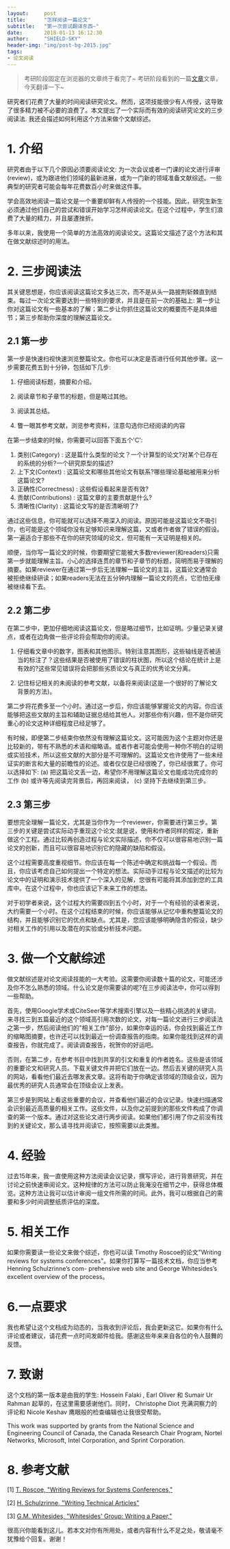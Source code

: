 ```yaml
---
layout:     post
title:      "怎样阅读一篇论文"
subtitle:   "第一次尝试翻译东西~"
date:       2018-01-13 16:12:30
author:     "SHIELD-SKY"
header-img: "img/post-bg-2015.jpg"
tags:
- 论文阅读
---
```



>考研阶段固定在浏览器的文章终于看完了~
考研阶段看到的一篇[文章](http://ccr.sigcomm.org/online/files/p83-keshavA.pdf)文章，今天翻译一下~

研究者们花费了大量的时间阅读研究论文。然而，这项技能很少有人传授，这导致了很多精力被不必要的浪费了。本文提出了一个实际而有效的阅读研究论文的三步阅读法. 我还会描述如何利用这个方法来做个文献综述。

# 1. 介绍

研究者由于以下几个原因必须要阅读论文: 为一次会议或者一门课的论文进行评审(review)，或为跟进他们领域的最新进展，或为一门新的领域准备文献综述。一些典型的研究者可能会每年花费数百小时来做这件事。

学会高效地阅读一篇论文是一个重要却鲜有人传授的一个技能。因此，研究生新生必须通过他们自己的尝试和错误开始学习怎样阅读论文。在这个过程中，学生们浪费了大量的精力，并且屡遭挫折。

多年以来，我使用一个简单的方法高效的阅读论文。这篇论文描述了这个方法和其在做文献综述时的用法。

# 2. 三步阅读法

其关键思想是，你应该阅读这篇论文多达三次，而不是从头一路披荆斩棘直到结束。每过一次论文需要达到一些特别的要求，并且是在前一次的基础上: 第一步让你对这篇论文有一些基本的了解；第二步让你抓住这篇论文的概要而不是具体细节；第三步帮助你深度的理解这篇论文。

## 2.1 第一步

第一步是快速扫视快速浏览整篇论文。你也可以决定是否进行任何其他步骤。这一步需要花费五到十分钟，包括如下几步:

1. 仔细阅读标题，摘要和介绍。
2. 阅读章节和子章节的标题，但是略过其他。

3. 阅读其总结。
4. 瞥一眼其参考文献，浏览参考资料，注意勾选你已经阅读的内容

在第一步结束的时候，你需要可以回答下面五个'C':

1. 类别(Category) : 这是篇什么类型的论文？一个计算型的论文?对某个已存在的系统的分析?一个研究原型的描述?
2. 上下文(Context) : 这篇论文和哪些其他论文有联系?哪些理论基础被用来分析这篇论文?
3. 正确性(Correctness) : 这些假设看起来是否有效?
4. 贡献(Contributions) : 这篇文章的主要贡献是什么?
5. 清晰性(Clarity) : 这篇论文写的是否清晰明了?

通过这些信息，你可能就可以选择不用深入的阅读。原因可能是这篇论文不吸引你，也可能是这个领域你没有足够知识来理解这篇，又或者作者做了错误的假设。第一遍适合于那些不在你的研究领域的论文，但可能有一天证明是相关的。

顺便，当你写一篇论文的时候，你要期望它能被大多数reviewer(和readers)只需第一步就能理解主旨。小心的选择连贯的章节和子章节的标题，简明而易于理解的摘要。如果reviewer在通过第一步后无法理解一篇论文的主旨，这篇论文通常会被拒绝继续研读；如果readers无法在五分钟内理解一篇论文的亮点，它恐怕无缘被继续看下去。

## 2.2 第二步

在第二步中，更加仔细地阅读这篇论文，但是略过细节，比如证明。少量记录关键点，或者在边角做一些评论将会帮助你的阅读。

1. 仔细看文章中的数字，图表和其他图示。特别注意其图形，这些轴线是否被适当的标注了？这些结果是否被使用了错误的柱状图，所以这个结论在统计上是有效的?这些常见错误将会把那些劣质论文与真正的优秀论文分离。

2. 记住标记相关的未阅读的参考文献，以备将来阅读(这是一个很好的了解论文背景的方法)。

第二步将花费多至一个小时。通过这一步后，你应该能够掌握论文的内容。你应该能够把这些文献的主旨和辅助证据总结给其他人。对那些你有兴趣，但不是你研究重心的论文这种详细程度已经足够了。
 
有时候，即便第二步结束你依然没有理解这篇论文。这可能因为这个主题对你还是比较新的，带有不熟悉的术语和缩略语。或者作者可能会使用一种你不明白的证明或实验技术，所以这些文献的大部分是不可理解的。这篇论文也许使用了一些未经证实的断言和大量的前瞻性的论述。或者仅仅是已经很晚了，你已经很累了。你可以选择如下:
(a) 把这篇论文丢一边，希望你不用理解这篇论文也能成功完成你的工作 
(b) 或许等先阅读完背景后，再回来阅读， 
(c) 坚持下去继续到第三步。

## 2.3 第三步

要想完全理解一篇论文，尤其是当你作为一个reviewer，你需要进行第三步。第三步的关键是尝试实际动手重现这个论文:就是说，使用和作者同样的假定，重新做这个工程。通过比较再创造过程与论文实际描述，你不仅可以很容易地识别一篇论文的创新，而且可以很容易地识别它的隐藏的缺陷和假设。

这个过程需要高度重视细节。你应该在每一个陈述中确定和挑战每一个假设。而且，你应该考虑自己如何提出一个特定的想法。实际动手过程与论文描述的比较为论文中的证明和演示技术提供了一个深入的见解，您很有可能将其添加到您的工具库中。在这个过程中，你也应该记下未来工作的想法。

对于初学者来说，这个过程大约需要四到五个小时，对于一个有经验的读者来说，大约需要一个小时。在这个过程结束的时候，你应该能够从记忆中重构整篇论文的结构，并且能够识别它的优点和缺点。尤其是，您应该能够明确隐含的假设，缺少对相关工作的引用以及潜在的实验或分析技术问题。

# 3. 做一个文献综述

做文献综述是对论文阅读技能的一大考验。这需要你阅读数十篇的论文，可能还涉及你不怎么熟悉的领域。什么论文是你需要读的呢?在三步阅读法中，你可以得到一些帮助。

首先，使用Google学术或CiteSeer等学术搜索引擎以及一些精心挑选的关键词，来寻找三到五篇最近的这个领域高引用次数的论文，对每一篇论文进行三步阅读法之第一步，然后阅读他们的"相关工作"部分，如果你幸运的话，你会找到最近工作的缩略图摘要，也许还可以找到最近一份调查报告的指南。如果你能找到这样的调查报告，你就完成了。阅读调查报告，祝贺你的好运吧。

否则，在第二步，在参考书目中找到共享的引文和重复的作者姓名。这些是该领域的重要论文和研究人员。下载关键文件并把它们放在一边。然后去关键的研究人员的网站，看看他们最近去哪发表文章。这将有助于你确定该领域的顶级会议，因为最优秀的研究人员通常会在顶级会议上发表。

第三步是到网站上看这些重要的会议，并查看他们最近的会议记录。快速扫描通常会识别最近高质量的相关工作。这些文件，以及你之前提到的那些文件构成了你调查的第一个版本。通过对这些论文进行两步阅读。如果他们都引用了你之前没有找到的关键论文，那么请寻找并阅读它，按照需要以此类推。

# 4. 经验
过去15年来，我一直使用这种方法阅读会议记录，撰写评论，进行背景研究，并在讨论之前快速审阅论文。这种规律的方法可以防止我淹没在细节之中，获得总体概览。这种方法让我可以估计审阅一组文件所需的时间。此外，我可以根据自己的需要和多少时间调整纸质评估的深度。

# 5. 相关工作

如果你需要读一些论文来做个综述，你也可以读 Timothy Roscoe的论文"Writing reviews for systems conferences"。如果你打算写一篇技术文档，你应当参考Henning Schulzrinne’s com- prehensive web site and George Whitesides’s excellent overview of the process。

# 6.一点要求
我也希望让这个文档成为动态的，当我收到评论后，我会更新这它。如果你有什么评论或者建议，请花费一点时间发邮件给我。感谢这些年来来自各位的令人鼓舞的反馈。

# 7. 致谢

这个文档的第一版本是由我的学生: Hossein Falaki , Earl Oliver 和 Sumair Ur Rahman 起草的，在这里需要感谢他们。同时， Christophe Diot 充满洞察力的评论和 Nicole Keshav 鹰眼般的检查编辑也让我很受帮助。

This work was supported by grants from the National Science and Engineering Council of Canada, the Canada Research Chair Program, Nortel Networks, Microsoft, Intel Corporation, and Sprint Corporation.

# 8. 参考文献
[1] [T. Roscoe, "Writing Reviews for Systems Conferences,"](http://people.inf.ethz.ch/troscoe/pubs/review-writing.pdf)

[2] [H. Schulzrinne, "Writing Technical Articles"](http://www.cs.columbia.edu/~hgs/etc/writing-style.html)

[3] [G.M. Whitesides, "Whitesides' Group: Writing a Paper,"]( http://www.ee.ucr.edu/~rlake/Whitesides_writing_res_paper.pdf)

很高兴你能看到这儿。若本文对你有所用处，或者内容有什么不足之处，敬请毫不犹豫给个回复。谢谢！





